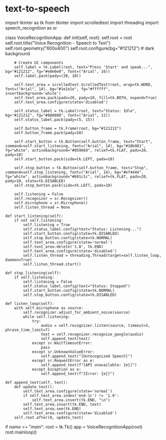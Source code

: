 # text-to-speech
import tkinter as tk
from tkinter import scrolledtext
import threading
import speech_recognition as sr

class VoiceRecognitionApp:
    def _init_(self, root):
        self.root = root
        self.root.title("Voice Recognition - Speech to Text")
        self.root.geometry("600x400")
        self.root.configure(bg="#121212")  # dark background

        # Create UI components
        self.label = tk.Label(root, text="Press 'Start' and speak...", bg="#121212", fg="#e0e0e0", font=("Arial", 16))
        self.label.pack(pady=(20, 10))

        self.text_area = scrolledtext.ScrolledText(root, wrap=tk.WORD, font=("Arial", 14), bg="#1e1e1e", fg="#ffffff", insertbackground='white')
        self.text_area.pack(padx=20, pady=10, fill=tk.BOTH, expand=True)
        self.text_area.configure(state='disabled')

        self.status_label = tk.Label(root, text="Status: Idle", bg="#121212", fg="#888888", font=("Arial", 12))
        self.status_label.pack(pady=(5, 15))

        self.button_frame = tk.Frame(root, bg="#121212")
        self.button_frame.pack(pady=10)

        self.start_button = tk.Button(self.button_frame, text="Start", command=self.start_listening, font=("Arial", 14), bg="#10b981", fg="white", activebackground="#059669", relief=tk.FLAT, padx=20, pady=10)
        self.start_button.pack(side=tk.LEFT, padx=10)

        self.stop_button = tk.Button(self.button_frame, text="Stop", command=self.stop_listening, font=("Arial", 14), bg="#ef4444", fg="white", activebackground="#b91c1c", relief=tk.FLAT, padx=20, pady=10, state=tk.DISABLED)
        self.stop_button.pack(side=tk.LEFT, padx=10)

        self.listening = False
        self.recognizer = sr.Recognizer()
        self.microphone = sr.Microphone()
        self.listen_thread = None

    def start_listening(self):
        if not self.listening:
            self.listening = True
            self.status_label.config(text="Status: Listening...")
            self.start_button.config(state=tk.DISABLED)
            self.stop_button.config(state=tk.NORMAL)
            self.text_area.configure(state='normal')
            self.text_area.delete('1.0', tk.END)
            self.text_area.configure(state='disabled')
            self.listen_thread = threading.Thread(target=self.listen_loop, daemon=True)
            self.listen_thread.start()

    def stop_listening(self):
        if self.listening:
            self.listening = False
            self.status_label.config(text="Status: Stopped")
            self.start_button.config(state=tk.NORMAL)
            self.stop_button.config(state=tk.DISABLED)

    def listen_loop(self):
        with self.microphone as source:
            self.recognizer.adjust_for_ambient_noise(source)
            while self.listening:
                try:
                    audio = self.recognizer.listen(source, timeout=5, phrase_time_limit=7)
                    text = self.recognizer.recognize_google(audio)
                    self.append_text(text)
                except sr.WaitTimeoutError:
                    pass
                except sr.UnknownValueError:
                    self.append_text("[Unrecognized Speech]")
                except sr.RequestError as e:
                    self.append_text(f"[API unavailable: {e}]")
                except Exception as e:
                    self.append_text(f"[Error: {e}]")

    def append_text(self, text):
        def update_text():
            self.text_area.configure(state='normal')
            if self.text_area.index('end-1c') != '1.0':
                self.text_area.insert(tk.END, "\n")
            self.text_area.insert(tk.END, text)
            self.text_area.see(tk.END)
            self.text_area.configure(state='disabled')
        self.root.after(0, update_text)

if _name_ == "_main_":
    root = tk.Tk()
    app = VoiceRecognitionApp(root)
    root.mainloop()

        
   
   
